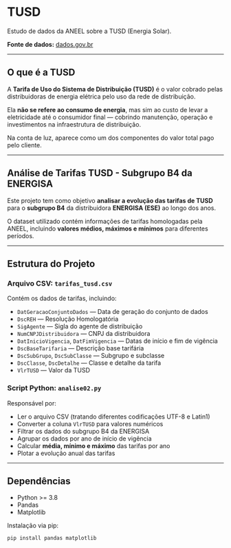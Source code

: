 # TUSD

Estudo de dados da ANEEL sobre a TUSD (Energia Solar).

**Fonte de dados:** [dados.gov.br](https://dados.gov.br/dados/conjuntos-dados/tarifas-distribuidoras-energia-eletrica)

---

## O que é a TUSD

A **Tarifa de Uso do Sistema de Distribuição (TUSD)** é o valor cobrado pelas distribuidoras de energia elétrica pelo uso da rede de distribuição.  

Ela **não se refere ao consumo de energia**, mas sim ao custo de levar a eletricidade até o consumidor final — cobrindo manutenção, operação e investimentos na infraestrutura de distribuição.  

Na conta de luz, aparece como um dos componentes do valor total pago pelo cliente.

---

## Análise de Tarifas TUSD - Subgrupo B4 da ENERGISA

Este projeto tem como objetivo **analisar a evolução das tarifas de TUSD** para o **subgrupo B4** da distribuidora **ENERGISA (ESE)** ao longo dos anos.  

O dataset utilizado contém informações de tarifas homologadas pela ANEEL, incluindo **valores médios, máximos e mínimos** para diferentes períodos.

---

## Estrutura do Projeto

### Arquivo CSV: `tarifas_tusd.csv`

Contém os dados de tarifas, incluindo:

- `DatGeracaoConjuntoDados` — Data de geração do conjunto de dados  
- `DscREH` — Resolução Homologatória  
- `SigAgente` — Sigla do agente de distribuição  
- `NumCNPJDistribuidora` — CNPJ da distribuidora  
- `DatInicioVigencia`, `DatFimVigencia` — Datas de início e fim de vigência  
- `DscBaseTarifaria` — Descrição base tarifária  
- `DscSubGrupo`, `DscSubClasse` — Subgrupo e subclasse  
- `DscClasse`, `DscDetalhe` — Classe e detalhe da tarifa  
- `VlrTUSD` — Valor da TUSD  

### Script Python: `analise02.py`

Responsável por:

- Ler o arquivo CSV (tratando diferentes codificações UTF-8 e Latin1)  
- Converter a coluna `VlrTUSD` para valores numéricos  
- Filtrar os dados do subgrupo B4 da ENERGISA  
- Agrupar os dados por ano de início de vigência  
- Calcular **média, mínimo e máximo** das tarifas por ano  
- Plotar a evolução anual das tarifas  

---

## Dependências

- Python >= 3.8  
- Pandas  
- Matplotlib  

Instalação via pip:

```bash
pip install pandas matplotlib
